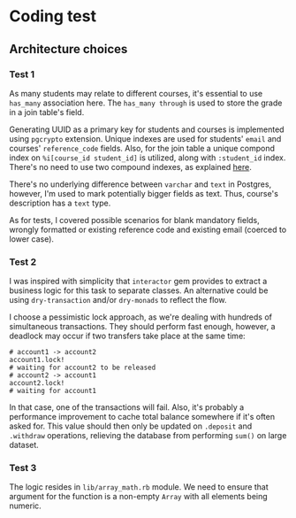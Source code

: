 # Coding test

## Architecture choices

### Test 1

As many students may relate to different courses, it's essential to use `has_many` association here. The `has_many through` is used to store the grade in a join table's field.

Generating UUID as a primary key for students and courses is implemented using `pgcrypto` extension. Unique indexes are used for students' `email` and courses' `reference_code` fields. Also, for the join table a unique compond index on `%i[course_id student_id]` is utilized, along with `:student_id` index. There's no need to use two compound indexes, as explained [here](https://pawelurbanek.com/rails-postgres-join-indexes).

There's no underlying difference between `varchar` and `text` in Postgres, however, I'm used to mark potentially bigger fields as text. Thus, course's description has a `text` type.

As for tests, I covered possible scenarios for blank mandatory fields, wrongly formatted or existing reference code and existing email (coerced to lower case).

### Test 2

I was inspired with simplicity that `interactor` gem provides to extract a business logic for this task to separate classes. An alternative could be using `dry-transaction` and/or `dry-monads` to reflect the flow.

I choose a pessimistic lock approach, as we're dealing with hundreds of simultaneous transactions. They should perform fast enough, however, a deadlock may occur if two transfers take place at the same time:
```
# account1 -> account2
account1.lock!
# waiting for account2 to be released
# account2 -> account1
account2.lock!
# waiting for account1
```

In that case, one of the transactions will fail.
Also, it's probably a performance improvement to cache total balance somewhere if it's often asked for. This value should then only be updated on `.deposit` and `.withdraw` operations, relieving the database from performing `sum()` on large dataset.

### Test 3

The logic resides in `lib/array_math.rb` module. We need to ensure that argument for the function is a non-empty `Array` with all elements being numeric.
